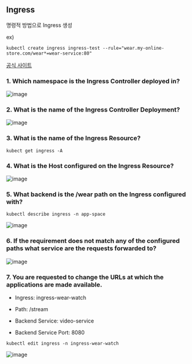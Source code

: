 ## Ingress 

명령적 방법으로 Ingress 생성

ex) 
```
kubectl create ingress ingress-test --rule="wear.my-online-store.com/wear*=wear-service:80"
```

[공식 사이트](https://kubernetes.io/ko/docs/concepts/services-networking/ingress/)

### 1. Which namespace is the Ingress Controller deployed in?

![image](https://user-images.githubusercontent.com/81672260/173527429-bd7b1c39-2c22-4373-b146-5fcc3547548a.png)

### 2. What is the name of the Ingress Controller Deployment?
![image](https://user-images.githubusercontent.com/81672260/173527959-70169741-d2c9-4ad4-a443-0e3d6a3656b1.png)

### 3. What is the name of the Ingress Resource?
```
kubect get ingress -A
```

### 4. What is the Host configured on the Ingress Resource?

![image](https://user-images.githubusercontent.com/81672260/173529146-07193eb5-df57-4e58-b4c3-258dae1e4a33.png)

### 5. What backend is the /wear path on the Ingress configured with?

```
kubectl describe ingress -n app-space
```

![image](https://user-images.githubusercontent.com/81672260/173530069-7c54077d-b383-4a05-90c5-4daad75dd75e.png)

### 6. If the requirement does not match any of the configured paths what service are the requests forwarded to?

![image](https://user-images.githubusercontent.com/81672260/173530304-f1a29539-25f2-49e3-a5c8-6a4ca55eb93d.png)


### 7. You are requested to change the URLs at which the applications are made available.

- Ingress: ingress-wear-watch

- Path: /stream

- Backend Service: video-service

- Backend Service Port: 8080

```
kubectl edit ingress -n ingress-wear-watch
```

![image](https://user-images.githubusercontent.com/81672260/173530791-56359b4b-ce44-4f24-8d5d-d81d86fe2b0a.png)
